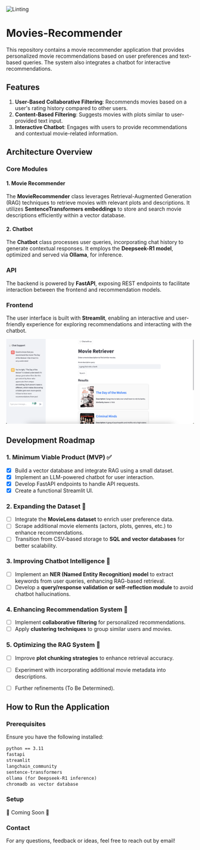![Linting](https://github.com/youhanamikhaiel/Movies-Recommender/actions/workflows/pylint.yml/badge.svg)


# Movies-Recommender
This repository contains a movie recommender application that provides personalized movie recommendations based on user preferences and text-based queries. The system also integrates a chatbot for interactive recommendations.

## Features

1. **User-Based Collaborative Filtering**: Recommends movies based on a user's rating history compared to other users.
2. **Content-Based Filtering**: Suggests movies with plots similar to user-provided text input.
3. **Interactive Chatbot**: Engages with users to provide recommendations and contextual movie-related information.

## Architecture Overview

### Core Modules

#### 1. Movie Recommender
The **MovieRecommender** class leverages Retrieval-Augmented Generation (RAG) techniques to retrieve movies with relevant plots and descriptions. It utilizes **SentenceTransformers embeddings** to store and search movie descriptions efficiently within a vector database.

#### 2. Chatbot
The **Chatbot** class processes user queries, incorporating chat history to generate contextual responses. It employs the **Deepseek-R1 model**, optimized and served via **Ollama**, for inference.

### API
The backend is powered by **FastAPI**, exposing REST endpoints to facilitate interaction between the frontend and recommendation models.

### Frontend
The user interface is built with **Streamlit**, enabling an interactive and user-friendly experience for exploring recommendations and interacting with the chatbot.


![Alt Text](images/ui_screenshot.png)


## Development Roadmap

### 1. Minimum Viable Product (MVP) ✅
- [x] Build a vector database and integrate RAG using a small dataset.
- [x] Implement an LLM-powered chatbot for user interaction.
- [x] Develop FastAPI endpoints to handle API requests.
- [x] Create a functional Streamlit UI.

### 2. Expanding the Dataset 🔄
- [ ] Integrate the **MovieLens dataset** to enrich user preference data.
- [ ] Scrape additional movie elements (actors, plots, genres, etc.) to enhance recommendations.
- [ ] Transition from CSV-based storage to **SQL and vector databases** for better scalability.

### 3. Improving Chatbot Intelligence 🔄
- [ ] Implement an **NER (Named Entity Recognition) model** to extract keywords from user queries, enhancing RAG-based retrieval.
- [ ] Develop a **query/response validation or self-reflection module** to avoid chatbot hallucinations.

### 4. Enhancing Recommendation System 🔄
- [ ] Implement **collaborative filtering** for personalized recommendations.
- [ ] Apply **clustering techniques** to group similar users and movies.

### 5. Optimizing the RAG System 🔄
- [ ] Improve **plot chunking strategies** to enhance retrieval accuracy.
- [ ] Experiment with incorporating additional movie metadata into descriptions.
- [ ] Further refinements (To Be Determined).


## How to Run the Application

### Prerequisites
Ensure you have the following installed:
```
python == 3.11
fastapi
streamlit
langchain_community
sentence-transformers
ollama (for Deepseek-R1 inference)
chromadb as vector database
```

### Setup

🚧 Coming Soon 🚧


### Contact

For any questions, feedback or ideas, feel free to reach out by email!

